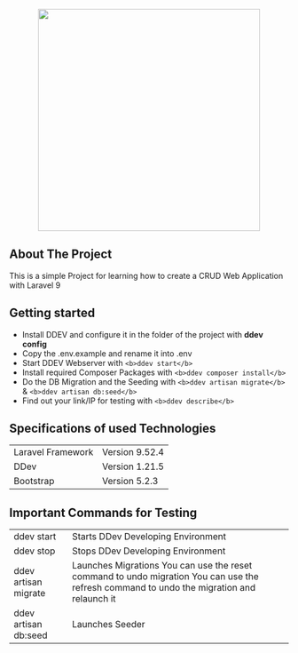 <p align="center"><a href="https://laravel.com" target="_blank"><img src="https://raw.githubusercontent.com/laravel/art/master/logo-lockup/5%20SVG/2%20CMYK/1%20Full%20Color/laravel-logolockup-cmyk-red.svg" width="400"></a></p>

## About The Project

This is a simple Project for learning how to create a CRUD Web Application with Laravel 9

## Getting started

- Install DDEV and configure it in the folder of the project with <b>ddev config</b>
- Copy the .env.example and rename it into .env
- Start DDEV Webserver with ```<b>ddev start</b>```
- Install required Composer Packages with ```<b>ddev composer install</b>```
- Do the DB Migration and the Seeding with ```<b>ddev artisan migrate</b>``` & ```<b>ddev artisan db:seed</b>```
- Find out your link/IP for testing with ```<b>ddev describe</b>```

## Specifications of used Technologies
<table>
    <tr>
        <td>
            Laravel Framework
        </td>
        <td>
            Version 9.52.4
        </td>
    </tr>    
    <tr>
        <td>
            DDev
        </td>
        <td>
            Version 1.21.5
        </td>
    </tr>    
    <tr>
        <td>
            Bootstrap
        </td>
        <td>
            Version 5.2.3
        </td>
    </tr>
</table>

## Important Commands for Testing
<table>
    <tr>
        <td>
            ddev start
        </td>
        <td>
            Starts DDev Developing Environment
        </td>
    </tr>    
    <tr>
        <td>
            ddev stop
        </td>
        <td>
            Stops DDev Developing Environment
        </td>
    </tr>    
    <tr>
        <td>
            ddev artisan migrate
        </td>
        <td>
            Launches Migrations
            You can use the reset command to undo migration
            You can use the refresh command to undo the migration and relaunch it
        </td>
    </tr>    
    <tr>
        <td>
            ddev artisan db:seed
        </td>
        <td>
            Launches Seeder
        </td>
    </tr>
</table>